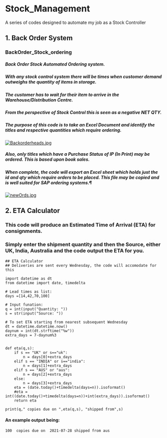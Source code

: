# Stock_Management
A series of codes designed to automate my job as a Stock Controller 

## 1. Back Order System
### BackOrder_Stock_ordering
##### Back Order Stock Automated Ordering system.
##### With any stock control system there will be times when customer demand outweighs the quantity of items in storage.
##### The customer has to wait for their item to arrive in the Warehouse/Distribution Centre.
##### From the perspective of Stock Control this is seen as a negative NET QTY.
##### The purpose of this code is to take an Excel Document and identify the titles and respective quantities which require ordering.
[![Backorderheads.jpg](https://i.postimg.cc/CLCyL4Ss/Backorderheads.jpg)](https://postimg.cc/D8zpxLWS)

##### Also, only titles which have a Purchase Status of IP (In Print) may be ordered. This is based upon book sales.
##### When complete, the code will export an Excel sheet which holds just the id and qty which require orders to be placed. This file may be copied and is well suited for SAP ordering systems.¶
[![newOrds.jpg](https://i.postimg.cc/fbHfNC5L/newOrds.jpg)](https://postimg.cc/NyHH813q)




## 2. ETA Calculator 
### This code will produce an Estimated Time of Arrival (ETA) for consignments.
### Simply enter the shipment quantity and then the Source, either UK, India, Australia and the code output the ETA for you.

```
## ETA Calculator
## Deliveries are sent every Wednesday, the code will accomodate for this

import datetime as dt
from datetime import date, timedelta

# Lead times as list:
days =[14,42,70,100]

# Input funation:
q = int(input("Quantity: "))
s = str(input("Source: "))

# To set ETA starting from nearest subsequent Wednesday
dt = datetime.datetime.now()
daynum = int(dt.strftime("%w"))
extra_days = 7-daynum%3


def eta(q,s):
    if s == "UK" or s=="uk":
        n = days[0]+extra_days
    elif s == "INDIA" or s=="india":
        n = days[1]+extra_days
    elif s == "AUS" or "aus":
        n = days[2]+extra_days
    else:
        n = days[3]+extra_days
    eta = (date.today()+timedelta(days=n)).isoformat()
    #eta = int((date.today()+timedelta(days=n))+int(extra_days)).isoformat()
    return eta

print(q," copies due on ",eta(q,s), "shipped from",s)
```

#### An example output being:

```Source: aus
100  copies due on  2021-07-28 shipped from aus
```
